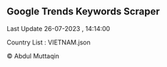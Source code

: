 

## Google Trends Keywords Scraper 
 
Last Update 26-07-2023 , 14:14:00

Country List :
VIETNAM.json



© Abdul Muttaqin 
